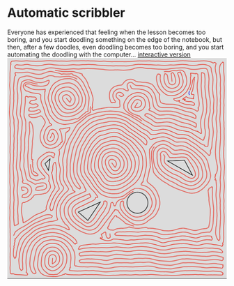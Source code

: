 # Automatic scribbler
Everyone has experienced that feeling when the lesson becomes too boring, and you start doodling something on the edge of the notebook, but then, after a few doodles, even doodling becomes too boring, and you start automating the doodling with the computer...
[interactive version](https://mmm3.it/scarabocchiatore_automatico_en.html)
![](<doodle example.png>)